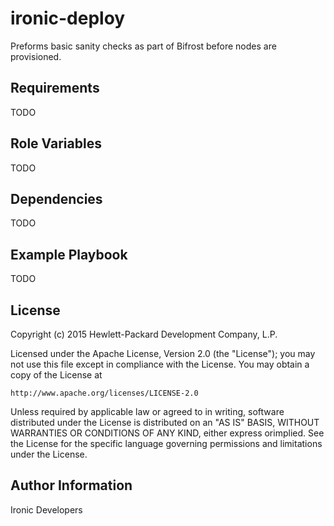 ironic-deploy
=============

Preforms basic sanity checks as part of Bifrost before nodes are provisioned.

Requirements
------------

TODO

Role Variables
--------------

TODO

Dependencies
------------

TODO

Example Playbook
----------------

TODO

License
-------

Copyright (c) 2015 Hewlett-Packard Development Company, L.P.

Licensed under the Apache License, Version 2.0 (the "License");
you may not use this file except in compliance with the License.
You may obtain a copy of the License at

    http://www.apache.org/licenses/LICENSE-2.0

Unless required by applicable law or agreed to in writing, software
distributed under the License is distributed on an "AS IS" BASIS,
WITHOUT WARRANTIES OR CONDITIONS OF ANY KIND, either express orimplied.
See the License for the specific language governing permissions and
limitations under the License.

Author Information
------------------

Ironic Developers
